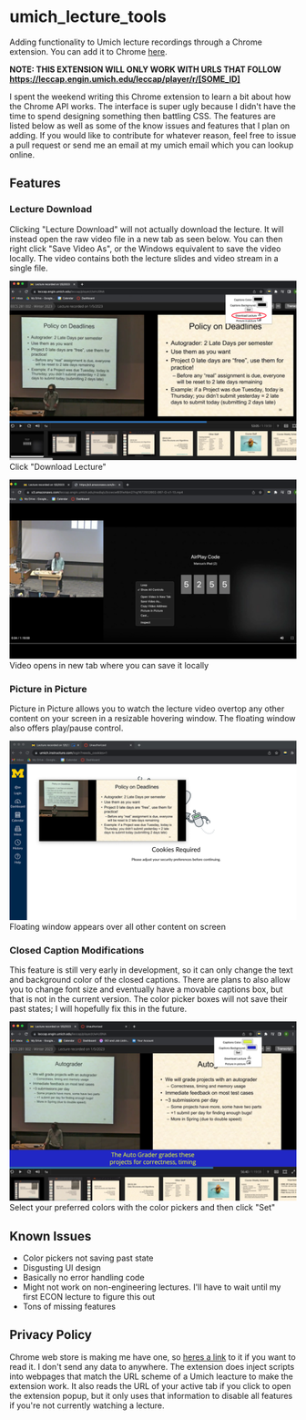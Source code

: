 # umich\_lecture\_tools
 Adding functionality to Umich lecture recordings through a Chrome extension. You can add it to Chrome [here](https://chrome.google.com/webstore/detail/umich-lecture-tools/nkhcmlhedphjajknkpdhjnccjlbbfaco).
 
**NOTE: THIS EXTENSION WILL ONLY WORK WITH URLS THAT FOLLOW https://leccap.engin.umich.edu/leccap/player/r/[SOME_ID]**
 
 I spent the weekend writing this Chrome extension to learn a bit about how the Chrome API works. The interface is super ugly because I didn't have the time to spend designing something then battling CSS. The features are listed below as well as some of the know issues and features that I plan on adding. If you would like to contribute for whatever reason, feel free to issue a pull request or send me an email at my umich email which you can lookup online.
 
## Features

### Lecture Download
Clicking "Lecture Download" will not actually download the lecture. It will instead open the raw video file in a new tab as seen below. You can then right click "Save Video As", or the Windows equivalent to save the video locally. The video contains both the lecture slides and video stream in a single file.
 
![Image of download feature](./images/dl_img.png)
Click "Download Lecture"

![Image of video in new tab](./images/new_tab_video.png)
Video opens in new tab where you can save it locally

### Picture in Picture
Picture in Picture allows you to watch the lecture video overtop any other content on your screen in a resizable hovering window. The floating window also offers play/pause control.

![Picture in picture image](./images/floating_window.png)
Floating window appears over all other content on screen

### Closed Caption Modifications
This feature is still very early in development, so it can only change the text and background color of the closed captions. There are plans to also allow you to change font size and eventually have a movable captions box, but that is not in the current version. The color picker boxes will not save their past states; I will hopefully fix this in the future.

![Color changing caption feature](./images/cap_color.png)
Select your preferred colors with the color pickers and then click "Set"

## Known Issues
* Color pickers not saving past state
* Disgusting UI design
* Basically no error handling code
* Might not work on non-engineering lectures. I'll have to wait until my first ECON lecture to figure this out
* Tons of missing features

## Privacy Policy
Chrome web store is making me have one, so [heres a link](./privacy.md) to it if you want to read it. I don't send any data to anywhere. The extension does inject scripts into webpages that match the URL scheme of a Umich leacture to make the extension work. It also reads the URL of your active tab if you click to open the extension popup, but it only uses that information to disable all features if you're not currently watching a lecture.
